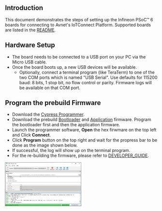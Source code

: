 ## Introduction

This document demonstrates the steps of setting up the Infineon PSoC&trade; 6 boards
for connecting to Avnet's IoTConnect Platform. Supported boards are listed in the [README](https://github.com/avnet-iotconnect/iotc-modustoolbox-example/blob/main/README.md).

## Hardware Setup

* The board needs to be connected to a USB port on your PC via the Micro USB cable.
* Once the board boots up, a new USB devices will be available. 
  * Optionally, connect a terminal program (like TeraTerm) to one of the two COM ports
which is named "USB Serial". Use defaults for 115200 baud: 8 bits, 1 stop bit, no flow control or parity. 
Firmware logs will be available on that COM port. 

## Program the prebuild Firmware
* Download the [Cypress Programmer](https://softwaretools.infineon.com/tools/com.ifx.tb.tool.cypressprogrammer?_ga=2.62648364.1833039610.1681757143-213784066.1663170031).
* Download the prebuild [Bootloader]() and [Application]() firmware. Program the bootloader first and then the application firmware.
* Launch the programmer software, **Open** the hex firwmare on the top left and Click **Connect**.
* Click **Program** button on the top right and wait for the propress bar to be done as the image shown below.
* If successful, the log will show up on the terminal program.
* For the re-building the firmware, please refer to [DEVELOPER_GUIDE](https://github.com/avnet-iotconnect/iotc-modustoolbox-example/blob/main/DEVELOPER_GUIDE.md).

<img src="media/programmer.png" width="50%" height="50%" />

